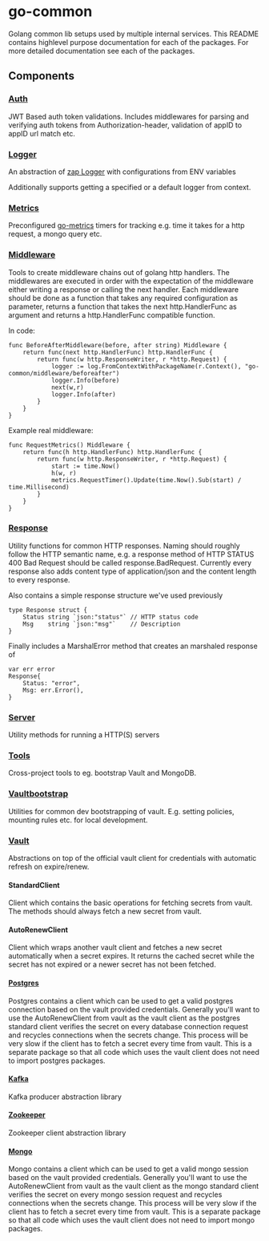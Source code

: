 # go-common
Golang common lib setups used by multiple internal services. This README contains highlevel purpose documentation for each of the packages. For more detailed documentation see each of the packages.

## Components

### [Auth](/auth)
JWT Based auth token validations. Includes middlewares for parsing and verifying auth tokens from Authorization-header, validation of appID to appID url match etc.

### [Logger](/log)
An abstraction of [zap Logger](https://github.com/uber-go/zap) with configurations from ENV variables

Additionally supports getting a specified or a default logger from context.

### [Metrics](/metrics)
Preconfigured [go-metrics](https://github.com/rcrowley/go-metrics) timers for tracking e.g. time it takes for a http request, a mongo query etc.

### [Middleware](/middleware)
Tools to create middleware chains out of golang http handlers. The middlewares are executed in order with the expectation of the middleware either writing a response or calling the next handler.
Each middleware should be done as a function that takes any required configuration as parameter, returns a function that takes the next http.HandlerFunc as argument and returns a http.HandlerFunc compatible function. 

In code:
```golang
func BeforeAfterMiddleware(before, after string) Middleware {
    return func(next http.HandlerFunc) http.HandlerFunc {
        return func(w http.ResponseWriter, r *http.Request) {
            logger := log.FromContextWithPackageName(r.Context(), "go-common/middleware/beforeafter")
            logger.Info(before)
            next(w,r)
            logger.Info(after)
        }
    }
}
```

Example real middleware:
```golang
func RequestMetrics() Middleware {
	return func(h http.HandlerFunc) http.HandlerFunc {
		return func(w http.ResponseWriter, r *http.Request) {
			start := time.Now()
			h(w, r)
			metrics.RequestTimer().Update(time.Now().Sub(start) / time.Millisecond)
		}
	}
}
```

### [Response](/response)
Utility functions for common HTTP responses. Naming should roughly follow the HTTP semantic name, e.g. a response method of HTTP STATUS 400 Bad Request should be called response.BadRequest.
Currently every response also adds content type of application/json and the content length to every response.

Also contains a simple response structure we've used previously

```golang
type Response struct {
	Status string `json:"status"` // HTTP status code
	Msg    string `json:"msg"`    // Description
}
```

Finally includes a MarshalError method that creates an marshaled response of
```golang
var err error
Response{
    Status: "error",
    Msg: err.Error(),
}
```


### [Server](/server)
Utility methods for running a HTTP(S) servers

### [Tools](/tools)
Cross-project tools to eg. bootstrap Vault and MongoDB.

### [Vaultbootstrap](/vaultbootstrap)
Utilities for common dev bootstrapping of vault. E.g. setting policies, mounting rules etc. for local development.

### [Vault](/vault)
Abstractions on top of the official vault client for credentials with automatic refresh on expire/renew.

#### StandardClient
Client which contains the basic operations for fetching secrets from vault. The methods should always fetch a new secret from vault.

#### AutoRenewClient
Client which wraps another vault client and fetches a new secret automatically when a secret expires. 
It returns the cached secret while the secret has not expired or a newer secret has not been fetched.

#### [Postgres](/postgres)
Postgres contains a client which can be used to get a valid postgres connection based on the vault provided credentials. 
Generally you'll want to use the AutoRenewClient from vault as the vault client as the postgres standard client verifies 
the secret on every database connection request and recycles connections when the secrets change.
This process will be very slow if the client has to fetch a secret every time from vault.
This is a separate package so that all code which uses the vault client does not need to import postgres packages.

#### [Kafka](/kafka)
Kafka producer abstraction library

#### [Zookeeper](/zk) 
Zookeeper client abstraction library

#### [Mongo](/mongo)
Mongo contains a client which can be used to get a valid mongo session based on the vault provided credentials. 
Generally you'll want to use the AutoRenewClient from vault as the vault client as the mongo standard client verifies 
the secret on every mongo session request and recycles connections when the secrets change. 
This process will be very slow if the client has to fetch a secret every time from vault.
This is a separate package so that all code which uses the vault client does not need to import mongo packages.
